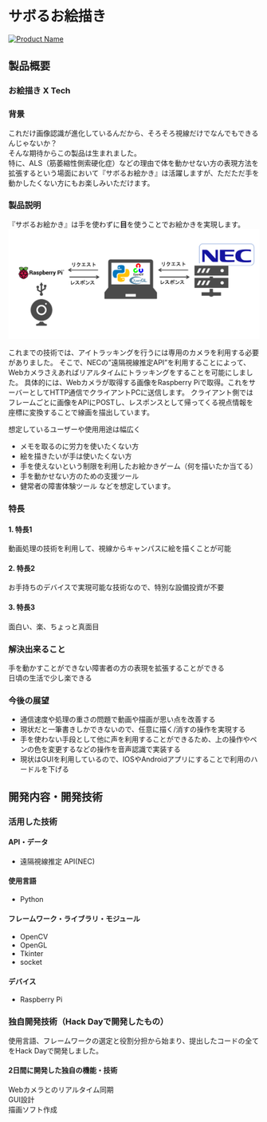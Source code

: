 # サボるお絵描き

[![Product Name](image.png)](https://www.youtube.com/watch?v=G5rULR53uMk)

## 製品概要
### お絵描き X Tech

### 背景
これだけ画像認識が進化しているんだから、そろそろ視線だけでなんでもできるんじゃないか？  
そんな期待からこの製品は生まれました。  
特に、ALS（筋萎縮性側索硬化症）などの理由で体を動かせない方の表現方法を拡張するという場面において『サボるお絵かき』は活躍しますが、ただただ手を動かしたくない方にもお楽しみいただけます。

### 製品説明
『サボるお絵かき』は手を使わずに**目**を使うことでお絵かきを実現します。
![detail of sys](https://github.com/jphacks/TK_1918/blob/master/oekaki_sys.png)

これまでの技術では、アイトラッキングを行うには専用のカメラを利用する必要がありました。
そこで、NECの”遠隔視線推定API”を利用することによって、Webカメラさえあればリアルタイムにトラッキングをすることを可能にしました。
具体的には、Webカメラが取得する画像をRaspberry Piで取得。これをサーバーとしてHTTP通信でクライアントPCに送信します。
クライアント側ではフレームごとに画像をAPIにPOSTし、レスポンスとして帰ってくる視点情報を座標に変換することで線画を描出しています。

想定しているユーザーや使用用途は幅広く
* メモを取るのに労力を使いたくない方  
* 絵を描きたいが手は使いたくない方  
* 手を使えないという制限を利用したお絵かきゲーム（何を描いたか当てる）  
* 手を動かせない方のための支援ツール  
* 健常者の障害体験ツール
などを想定しています。

### 特長

#### 1. 特長1
動画処理の技術を利用して、視線からキャンパスに絵を描くことが可能

#### 2. 特長2
お手持ちのデバイスで実現可能な技術なので、特別な設備投資が不要

#### 3. 特長3
面白い、楽、ちょっと真面目

### 解決出来ること
手を動かすことができない障害者の方の表現を拡張することができる  
日頃の生活で少し楽できる

### 今後の展望
* 通信速度や処理の重さの問題で動画や描画が思い点を改善する  
* 現状だと一筆書きしかできないので、任意に描く/消すの操作を実現する  
* 手を使わない手段として他に声を利用することができるため、上の操作やペンの色を変更するなどの操作を音声認識で実装する  
* 現状はGUIを利用しているので、IOSやAndroidアプリにすることで利用のハードルを下げる  

## 開発内容・開発技術

### 活用した技術
#### API・データ
* 遠隔視線推定 API(NEC)

#### 使用言語
* Python

#### フレームワーク・ライブラリ・モジュール
* OpenCV
* OpenGL
* Tkinter
* socket

#### デバイス
* Raspberry Pi

### 独自開発技術（Hack Dayで開発したもの）
使用言語、フレームワークの選定と役割分担から始まり、提出したコードの全てをHack Dayで開発しました。


#### 2日間に開発した独自の機能・技術
Webカメラとのリアルタイム同期  
GUI設計  
描画ソフト作成  
